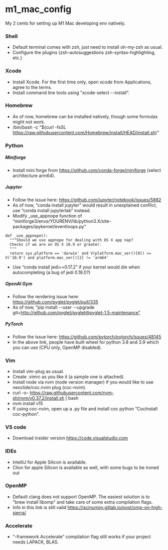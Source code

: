 # m1_mac_config
My 2 cents for setting up M1 Mac developing env natively.

### Shell
- Default terminal comes with zsh, just need to install oh-my-zsh as usual.
- Configure the plugins (zsh-autosuggestions zsh-syntax-highlighting, etc.)


### Xcode
- Install Xcode. For the first time only, open xcode from Applications, agree to the terms.
- Install command line tools using "xcode-select --install".


### Homebrew
- As of now, homebrew can be installed natively, though some formulas might not work.
- /bin/bash -c "$(curl -fsSL https://raw.githubusercontent.com/Homebrew/install/HEAD/install.sh)"


### Python
##### Miniforge
- Install mini forge from https://github.com/conda-forge/miniforge (select architecture arm64).
##### Jupyter
- Follow the issue here: https://github.com/jupyter/notebook/issues/5882
- As of now, “conda install jupyter” would result in unexplained conflict, use “conda install jupyterlab” instead.
- Modify _use_appnope function of “miniforge3/envs/YOURENV/lib/python3.X/site-packages/ipykernel/eventloops.py”
```
def _use_appnope():
  """Should we use appnope for dealing with OS X app nap?
  Checks if we are on OS X 10.9 or greater.
  """
  return sys.platform == 'darwin' and V(platform.mac_ver()[0]) >= V('10.9') and platform.mac_ver()[2] != 'arm64'
```
- Use “conda install jedi==0.17.2” if your kernel would die when autocompleting (a bug of jedi 0.18.0?)
##### OpenAI Gym
- Follow the rendering issue here: https://github.com/pyglet/pyglet/pull/335
- As of now, “pip install --user --upgrade git+http://github.com/pyglet/pyglet@pyglet-1.5-maintenance”
##### PyTorch
- Follow the issue here: https://github.com/pytorch/pytorch/issues/48145
- In the above link, people have built wheel for python 3.8 and 3.9 which you can use (CPU only, OpenMP disabled).


### Vim
- Install vim-plug as usual.
- Create .vimrc as you like it (a sample one is attached).
- Install node via nvm (node version manager) if you would like to use neoclide/coc.nvim plug (coc-nvim).
- curl -o- https://raw.githubusercontent.com/nvm-sh/nvm/v0.37.2/install.sh | bash
- nvm install v15
- If using coc-nvim, open up a .py file and install coc python “CocInstall coc-python”.


### VS code
- Download insider version https://code.visualstudio.com


### IDEs
- IntelliJ for Apple Silicon is available.
- Clion for apple Silicon is available as well, with some bugs to be ironed out


### OpenMP
- Default clang does not support OpenMP. The easiest solution is to "brew install libomp" and take care of some extra compilation flags.
- Info in this link is still valid https://iscinumpy.gitlab.io/post/omp-on-high-sierra/


### Accelerate
- “-framework Accelerate” compilation flag still works if your project needs LAPACK, BLAS.

